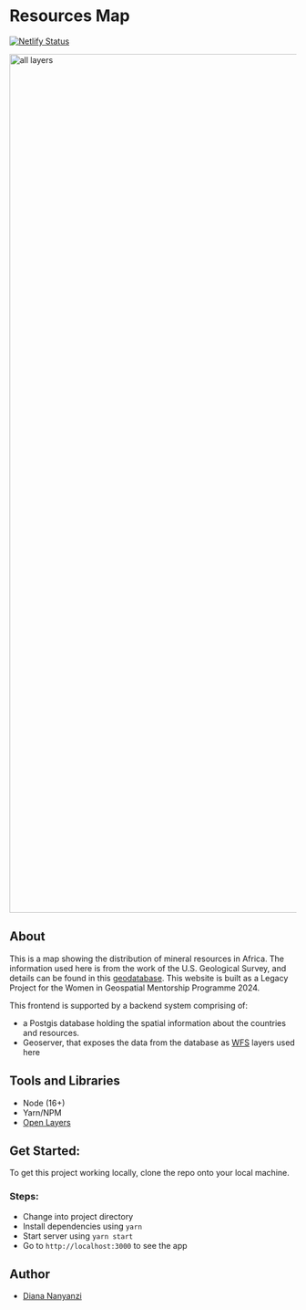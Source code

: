 # Resources Map

[![Netlify Status](https://api.netlify.com/api/v1/badges/ca727c11-8407-4ef0-ac22-99afeb655c8b/deploy-status)](https://app.netlify.com/sites/africa-resources/deploys)

<img width="1505" alt="all layers" src="https://github.com/d-rita/resources-map/assets/31903212/ab7d2c6d-b03c-468b-8f66-a6e407c782c3">

## About

This is a map showing the distribution of mineral resources in Africa. The information used here is from the work of the U.S. Geological Survey, and details can be found in this [geodatabase](https://www.sciencebase.gov/catalog/item/607611a9d34e018b3201cbbf). This website is built as a Legacy Project for the Women in Geospatial Mentorship Programme 2024.

This frontend is supported by a backend system comprising of:
- a Postgis database holding the spatial information about the countries and resources. 
- Geoserver, that exposes the data from the database as [WFS](https://www.ogc.org/standard/wfs/) layers used here


## Tools and Libraries
- Node (16+)
- Yarn/NPM
- [Open Layers](https://www.npmjs.com/package/ol)

## Get Started:
To get this project working locally, clone the repo onto your local machine. 

### Steps:
- Change into project directory
- Install dependencies using ```yarn```
- Start server using ```yarn start```
- Go to ```http://localhost:3000``` to see the app

## Author

- [Diana Nanyanzi](https://github.com/d-rita/)



